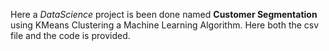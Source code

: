 Here a *DataScience* project is been done named **Customer Segmentation** using KMeans Clustering a Machine Learning Algorithm.
Here both the csv file and the code is provided.

